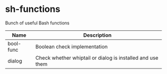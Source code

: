 # sh-functions
Bunch of useful Bash functions


| Name | Description |
|---|---|
| bool-func | Boolean check implementation |
| dialog | Check whether whiptail or dialog is installed and use them |
